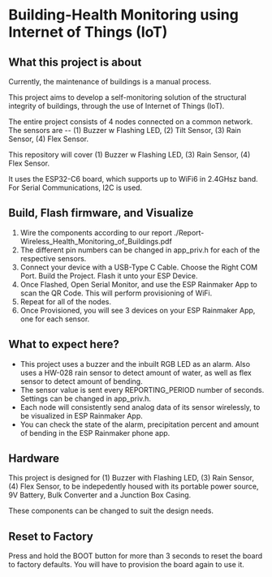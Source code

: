 # Building-Health Monitoring using Internet of Things (IoT)

## What this project is about

Currently, the maintenance of buildings is a manual process.

This project aims to develop a self-monitoring solution of the structural integrity of buildings, through the use of Internet of Things (IoT).

The entire project consists of 4 nodes connected on a common network. The sensors are -- (1) Buzzer w Flashing LED, (2) Tilt Sensor, (3) Rain Sensor, (4) Flex Sensor.

This repository will cover (1) Buzzer w Flashing LED, (3) Rain Sensor, (4) Flex Sensor.

It uses the ESP32-C6 board, which supports up to WiFi6 in 2.4GHsz band. For Serial Communications, I2C is used.

## Build, Flash firmware, and Visualize

1. Wire the components according to our report ./Report-Wireless_Health_Monitoring_of_Buildings.pdf
2. The different pin numbers can be changed in app_priv.h for each of the respective sensors.
3. Connect your device with a USB-Type C Cable. Choose the Right COM Port. Build the Project. Flash it unto your ESP Device.
4. Once Flashed, Open Serial Monitor, and use the ESP Rainmaker App to scan the QR Code. This will perform provisioning of WiFi.
5. Repeat for all of the nodes.
6. Once Provisioned, you will see 3 devices on your ESP Rainmaker App, one for each sensor.

## What to expect here?

- This project uses a buzzer and the inbuilt RGB LED as an alarm. Also uses a HW-028 rain sensor to detect amount of water, as well as flex sensor to detect amount of bending.
- The sensor value is sent every REPORTING_PERIOD number of seconds. Settings can be changed in app_priv.h.
- Each node will consistently send analog data of its sensor wirelessly, to be visualized in ESP Rainmaker App.
- You can check the state of the alarm, precipitation percent and amount of bending in the ESP Rainmaker phone app.

## Hardware

This project is designed for (1) Buzzer with Flashing LED, (3) Rain Sensor, (4) Flex Sensor, to be indepedently housed with its portable power source, 9V Battery, Bulk Converter and a Junction Box Casing.

These components can be changed to suit the design needs.

## Reset to Factory

Press and hold the BOOT button for more than 3 seconds to reset the board to factory defaults. You will have to provision the board again to use it.